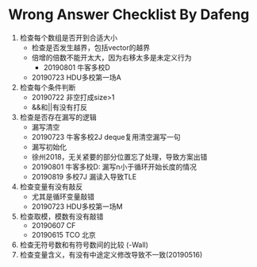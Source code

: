 # Wrong Answer Checklist By Dafeng

1. 检查每个数组是否开到合适大小
   - 检查是否发生越界，包括vector的越界
   - 倍增的倍数不能开太大，因为右移太多是未定义行为 
      - 20190801 牛客多校D
   - 20190723 HDU多校第一场A
2. 检查每个条件判断 
   - 20190722 非空打成size>1
   - &&和||有没有打反
3. 检查是否存在漏写的逻辑
   -  漏写清空
    - 20190723 牛客多校2J deque复用清空漏写一句
   -  漏写初始化
    - 徐州2018，无关紧要的部分位置忘了处理，导致方案出错
   - 20190801 牛客多校D: 漏写n小于循环开始长度的情况
   - 20190819 多校7J 漏读入导致TLE
4. 检查变量有没有敲反
   - 尤其是循环变量敲错
   - 20190723 HDU多校第一场M
5. 检查取模，模数有没有敲错
   - 20190607 CF
   - 20190615 TCO 北京
6. 检查无符号数和有符号数间的比较 (-Wall)
7. 检查变量含义，有没有中途定义修改导致不一致(20190516)


